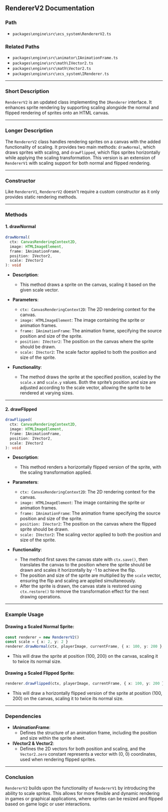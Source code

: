 ## RendererV2 Documentation

### Path

- `packages\engine\src\ecs_system\RendererV2.ts`

### Related Paths

- `packages\engine\src\animator\IAnimationFrame.ts`
- `packages\engine\src\math\IVector2.ts`
- `packages\engine\src\math\Vector2.ts`
- `packages\engine\src\ecs_system\IRenderer.ts`

---

### Short Description

`RendererV2` is an updated class implementing the `IRenderer` interface. It enhances sprite rendering by supporting scaling alongside the normal and flipped rendering of sprites onto an HTML canvas.

---

### Longer Description

The `RendererV2` class handles rendering sprites on a canvas with the added functionality of scaling. It provides two main methods: `drawNormal`, which draws sprites with scaling, and `drawFlipped`, which flips sprites horizontally while applying the scaling transformation. This version is an extension of `RendererV1` with scaling support for both normal and flipped rendering.

---

### Constructor

Like `RendererV1`, `RendererV2` doesn't require a custom constructor as it only provides static rendering methods.

---

### Methods

#### 1. **drawNormal**

```typescript
drawNormal(
  ctx: CanvasRenderingContext2D,
  image: HTMLImageElement,
  frame: IAnimationFrame,
  position: IVector2,
  scale: IVector2
): void
```

- **Description**:
  - This method draws a sprite on the canvas, scaling it based on the given scale vector.
- **Parameters**:

  - `ctx: CanvasRenderingContext2D`: The 2D rendering context for the canvas.
  - `image: HTMLImageElement`: The image containing the sprite or animation frames.
  - `frame: IAnimationFrame`: The animation frame, specifying the source position and size of the sprite.
  - `position: IVector2`: The position on the canvas where the sprite should be drawn.
  - `scale: IVector2`: The scale factor applied to both the position and size of the sprite.

- **Functionality**:
  - The method draws the sprite at the specified position, scaled by the `scale.x` and `scale.y` values. Both the sprite’s position and size are adjusted according to the scale vector, allowing the sprite to be rendered at varying sizes.

---

#### 2. **drawFlipped**

```typescript
drawFlipped(
  ctx: CanvasRenderingContext2D,
  image: HTMLImageElement,
  frame: IAnimationFrame,
  position: IVector2,
  scale: IVector2
): void
```

- **Description**:

  - This method renders a horizontally flipped version of the sprite, with the scaling transformation applied.

- **Parameters**:

  - `ctx: CanvasRenderingContext2D`: The 2D rendering context for the canvas.
  - `image: HTMLImageElement`: The image containing the sprite or animation frames.
  - `frame: IAnimationFrame`: The animation frame specifying the source position and size of the sprite.
  - `position: IVector2`: The position on the canvas where the flipped sprite should be drawn.
  - `scale: IVector2`: The scaling vector applied to both the position and size of the sprite.

- **Functionality**:
  - The method first saves the canvas state with `ctx.save()`, then translates the canvas to the position where the sprite should be drawn and scales it horizontally by -1 to achieve the flip.
  - The position and size of the sprite are multiplied by the `scale` vector, ensuring the flip and scaling are applied simultaneously.
  - After the sprite is drawn, the canvas state is restored using `ctx.restore()` to remove the transformation effect for the next drawing operations.

---

### Example Usage

#### Drawing a Scaled Normal Sprite:

```typescript
const renderer = new RendererV2()
const scale = { x: 2, y: 2 }
renderer.drawNormal(ctx, playerImage, currentFrame, { x: 100, y: 200 }, scale)
```

- This will draw the sprite at position (100, 200) on the canvas, scaling it to twice its normal size.

#### Drawing a Scaled Flipped Sprite:

```typescript
renderer.drawFlipped(ctx, playerImage, currentFrame, { x: 100, y: 200 }, scale)
```

- This will draw a horizontally flipped version of the sprite at position (100, 200) on the canvas, scaling it to twice its normal size.

---

### Dependencies

- **IAnimationFrame**:
  - Defines the structure of an animation frame, including the position and size within the sprite sheet.
- **IVector2 & Vector2**:
  - Defines the 2D vectors for both position and scaling, and the `Vector2.zero` constant represents a vector with (0, 0) coordinates, used when rendering flipped sprites.

---

### Conclusion

`RendererV2` builds upon the functionality of `RendererV1` by introducing the ability to scale sprites. This allows for more flexible and dynamic rendering in games or graphical applications, where sprites can be resized and flipped based on game logic or user interactions.
